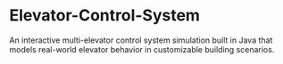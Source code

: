 # Elevator-Control-System
An interactive multi-elevator control system simulation built in Java that models real-world elevator behavior in customizable building scenarios.

